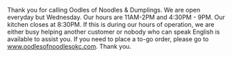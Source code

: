 Thank you for calling Oodles of Noodles & Dumplings.
We are open everyday but Wednesday. Our hours are 11AM-2PM and 4:30PM - 9PM.
Our kitchen closes at 8:30PM.
If this is during our hours of operation, we are either busy helping another customer or nobody who can speak English is available to assist you.
If you need to place a to-go order, please go to www.oodlesofnoodlesokc.com.
Thank you.
